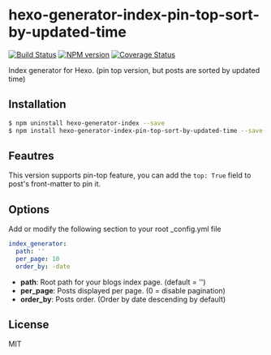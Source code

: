 # hexo-generator-index-pin-top-sort-by-updated-time

[![Build Status](https://travis-ci.org/hexojs/hexo-generator-index.svg?branch=master)](https://travis-ci.org/hexojs/hexo-generator-index)  [![NPM version](https://badge.fury.io/js/hexo-generator-index.svg)](http://badge.fury.io/js/hexo-generator-index) [![Coverage Status](https://img.shields.io/coveralls/hexojs/hexo-generator-index.svg)](https://coveralls.io/r/hexojs/hexo-generator-index?branch=master)

Index generator for Hexo. (pin top version, but posts are sorted by updated time)

## Installation

``` bash
$ npm uninstall hexo-generator-index --save
$ npm install hexo-generator-index-pin-top-sort-by-updated-time --save
```

## Feautres
This version supports pin-top feature, you can add the `top: True` field to post's front-matter to pin it.

## Options
Add or modify the following section to your root _config.yml file

``` yaml
index_generator:
  path: ''
  per_page: 10
  order_by: -date
```

- **path**: Root path for your blogs index page. (default = '')
- **per_page**: Posts displayed per page. (0 = disable pagination)
- **order_by**: Posts order. (Order by date descending by default)

## License

MIT

[Hexo]: http://hexo.io/
